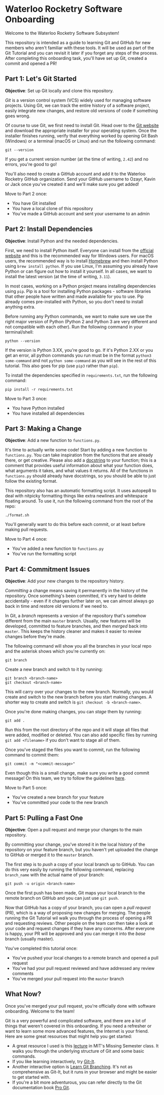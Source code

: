 # Waterloo Rocketry Software Onboarding

Welcome to the Waterloo Rocketry Software Subsystem!

This repository is intended as a guide to learning Git and GitHub for
new members who aren't familiar with these tools. It will be used as
part of the Git Tutorial and you can revisit it later if you forget
any steps of the process. After completing this onboarding task,
you'll have set up Git, created a commit and opened a PR!

## Part 1: Let's Git Started

**Objective**: Set up Git locally and clone this repository.

*Git* is a version control system (VCS) widely used for managing
software projects. Using Git, we can track the entire history of a
software project, easily integrate new changes, and restore old versions
of code if something goes wrong.

Of course to use Git, we first need to install Git. Head over to the
[Git website](https://git-scm.com/) and download the appropriate
installer for your operating system. Once the installer finishes
running, verify that everything worked by opening Git Bash (Windows)
or a terminal (macOS or Linux) and run the following command:
```
git --version
```
If you get a current version number (at the time of writing, `2.42`) and
no errors, you're good to go!

You'll also need to create a GitHub account and add it to the Waterloo
Rocketry GitHub organization. Send your GitHub username to Ozayr, Kavin or 
Jack once you've created it and we'll make sure you get added!

Move to Part 2 once:
- You have Git installed
- You have a local clone of this repository
- You've made a GitHub account and sent your username to an admin

## Part 2: Install Dependencies

**Objective**: Install Python and the needed dependencies.

First, we need to install Python itself. Everyone can install from the 
[official website](https://www.python.org/downloads/) and this is the 
recommended way for Windows users. For macOS users, the recommended way 
is to install [Homebrew](https://brew.sh/) and then install Python using 
`brew install python`. If you use Linux, I'm assuming you already have 
Python or can figure out how to install it yourself. In all cases, we 
want to install the latest version (at the time of writing, `3.11`).

In most cases, working on a Python project means installing dependencies
using `pip`. Pip is a tool for installing Python packages - software
libraries that other people have written and made available for you to
use. Pip already comes pre-installed with Python, so you don't need to
install anything extra.

Before running any Python commands, we want to make sure we use the 
right major version of Python (Python 2 and Python 3 are very different
and not compatible with each other). Run the following command in your 
terminal/shell:
```
python --version
```
If the version is Python 3.XX, you're good to go. If it's Python 2.XX
or you get an error, all python commands you run must be in the format
`python3 some-command` and not `python some-command` as you will see
in the rest of this tutorial. This also goes for pip (use `pip3` rather
than `pip`).

To install the dependencies specified in `requirements.txt`, run the 
following command:
```
pip install -r requirements.txt
```

Move to Part 3 once:
- You have Python installed
- You have installed all dependencies

## Part 3: Making a Change

**Objective**: Add a new function to `functions.py`.

It's time to actually write some code! Start by adding a new function to
`functions.py`. You can take inspiration from the functions that are
already there, or get creative. Please also add a [docstring](https://www.datacamp.com/community/tutorials/docstrings-python)
to your function; this is a comment that provides useful information
about what your function does, what arguments it takes, and what values
it returns. All of the functions in `functions.py` should already have
docstrings, so you should be able to just follow the existing format.

This repository also has an automatic formatting script. It uses 
autopep8 to deal with nitpicky formatting things like extra newlines 
and whitespace floating around. To use it, run the following command
from the root of the repo:
```
./format.sh
```
You'll generally want to do this before each commit, or at least before 
making pull requests.

Move to Part 4 once:
- You've added a new function to `functions.py`
- You've run the formatting script

## Part 4: Commitment Issues

**Objective**: Add your new changes to the repository history.

_Committing_ a change means saving it permanently in the history of the
repository. Once something's been committed, it's very hard to delete
accidentally - even if it changes further later on, we can almost always
go back in time and restore old versions if we need to.

In Git, a _branch_ represents a version of the repository that's
somehow different from the main `master` branch. Usually, new features
will be developed, committed to feature branches, and then _merged_
back into `master`. This keeps the history cleaner and makes it easier
to review changes before they're made.

The following command will show you all the branches in your local
repo and the asterisk shows which you're currently on:
```
git branch
```

Create a new branch and switch to it by running:
```
git branch <branch-name>
git checkout <branch-name>
```

This will carry over your changes to the new branch. Normally, you
would create and switch to the new branch before you start making changes.
A shorter way to create and switch is `git checkout -b <branch-name>`.

Once you're done making changes, you can _stage_ them by running:
```
git add .
```
Run this from the root directory of the repo and it will stage all files
that were added, modified or deleted. You can also add specific files 
by running `git add <filename>` if you don't want to stage all of them.

Once you've staged the files you want to commit, run the following 
command to commit them:
```
git commit -m "<commit-message>"
```

Even though this is a small change, make sure you write a good commit
message! On this team, we try to follow the guidelines [here](https://chris.beams.io/posts/git-commit/).

Move to Part 5 once:
- You've created a new branch for your feature
- You've committed your code to the new branch

## Part 5: Pulling a Fast One

**Objective**: Open a pull request and merge your changes to the main
repository.

By committing your change, you've stored it in the local history of the
repository on your feature branch, but you haven't yet uploaded the
change to GitHub or merged it to the `master` branch.

The first step is to _push_ a copy of your local branch up to GitHub.
You can do this very easily by running the following command, replacing
`branch_name` with the actual name of your branch:
```
git push -u origin <branch-name>
```

Once the first push has been made, Git maps your local branch to
the remote branch on GitHub and you can just use `git push`.

Now that GitHub has a copy of your branch, you can open a _pull request_
(PR), which is a way of proposing new changes for merging. The people
running the Git Tutorial wil walk you through the process of opening
a PR and requesting reviews. Other people on the team can then take a 
look at your code and request changes if they have any concerns. After
everyone is happy, your PR will be approved and you can merge it into
the _base_ branch (usually master).

You've completed this tutorial once:
- You've pushed your local changes to a remote branch and opened a pull
request
- You've had your pull request reviewed and have addressed any review
comments
- You've merged your pull request into the `master` branch

## What Now?

Once you've merged your pull request, you're officially done with
software onboarding. Welcome to the team!

Git is a very powerful and complicated software, and there are a lot of
things that weren't covered in this onboarding. If you need a refresher or
want to learn some more advanced features, the Internet is your friend. 
Here are some great resources that might help you get started:
- A great resource I used is this [lecture](https://missing.csail.mit.edu/2020/version-control/) 
in MIT's Missing Semester class. It walks you through the underlying 
structure of Git and some basic commands.
- If you like learning interactively, try [Git-It](https://github.com/jlord/git-it-electron).
- Another interactive option is [Learn Git Branching](https://learngitbranching.js.org).
It's not as comprehensive as Git-It, but it runs in your browser and
might be easier to get started with.
- If you're a bit more adventurous, you can refer directly to the Git
documentation book [Pro Git](https://git-scm.com/book/en/v2).

